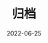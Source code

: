 ---
title: "归档"
date: 2022-06-25
layout: "archives"
slug: "archives"
menu:
    main:
        weight: -70
        params: 
            icon: archives
---